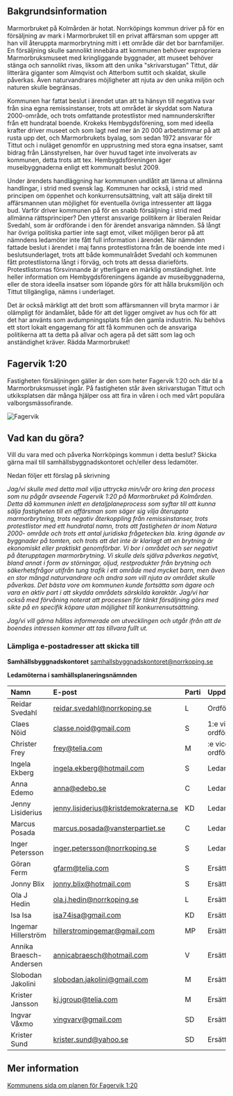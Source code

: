 ## Bakgrundsinformation
Marmorbruket på Kolmården är hotat. Norrköpings kommun driver på för en försäljning
av mark i Marmorbruket till en privat affärsman som uppger att han vill återuppta
marmorbrytning mitt i ett område där det bor barnfamiljer. En försäljning skulle sannolikt
innebära att kommunen behöver expropriera Marmorbruksmuseet med kringliggande
byggnader, att museet behöver stänga och sannolikt rivas, liksom att den unika
&quot;skrivarstugan&quot; Tittut, där litterära giganter som Almqvist och Atterbom suttit och skaldat,
skulle påverkas. Även naturvandrares möjligheter att njuta av den unika miljön och
naturen skulle begränsas.

Kommunen har fattat beslut i ärendet utan att ta hänsyn till negativa svar från sina egna
remissinstanser, trots att området är skyddat som Natura 2000-område, och trots
omfattande protestlistor med namnunderskrifter från ett hundratal boende. Krokeks
Hembygdsförening, som med ideella krafter driver museet och som lagt ned mer än 20
000 arbetstimmar på att rusta upp det, och Marmorbrukets byalag, som sedan 1972
ansvarar för Tittut och i nuläget genomför en upprustning med stora egna insatser, samt
bidrag från Länsstyrelsen, har över huvud taget inte involverats av kommunen, detta
trots att tex. Hembygdsföreningen äger museibyggnaderna enligt ett kommunalt beslut
2009.

Under ärendets handläggning har kommunen undlåtit att lämna ut allmänna handlingar, i
strid med svensk lag. Kommunen har också, i strid med principen om öppenhet och
konkurrensutsättning, valt att sälja direkt till affärsmannen utan möjlighet för eventuella
övriga intressenter att lägga bud. Varför driver kommunen på för en snabb försäljning i
strid med allmänna rättsprinciper? Den ytterst ansvarige politikern är liberalen Reidar
Svedahl, som är ordförande i den för ärendet ansvariga nämnden. Så långt har övriga
politiska partier inte sagt emot, vilket möjligen beror på att nämndens ledamöter inte fått
full information i ärendet. När nämnden fattade beslut i ärendet i maj fanns protestlistorna
från de boende inte med i beslutsunderlaget, trots att både kommunalrådet Svedahl och
kommunen fått protestlistorna långt i förväg, och trots att dessa diarieförts.
Protestlistornas försvinnande är ytterligare en märklig omständighet. Inte heller
information om Hembygdsföreningens ägande av museibyggnaderna, eller de stora
ideella insatser som löpande görs för att hålla bruksmiljön och Tittut tillgängliga, nämns i
underlaget.

Det är också märkligt att det brott som affärsmannen vill bryta marmor i är olämpligt för
ändamålet, både för att det ligger omgivet av hus och för att det har använts som
avdumpningsplats från den gamla industrin. Nu behövs ett stort lokalt engagemang för
att få kommunen och de ansvariga politikerna att ta detta på allvar och agera på det sätt
som lag och anständighet kräver. Rädda Marmorbruket!

## Fagervik 1:20
Fastigheten försäljningen gäller är den som heter Fagervik 1:20 och där bl a Marmorbruksmusset ingår. På fastigheten står även skrivarstugan Tittut och utkiksplatsen där många hjälper oss att fira in våren i och med vårt populära valborgsmässofirande.

![Fagervik](/assets/img/Fagervik-1-20.png)

## Vad kan du göra?
Vill du vara med och påverka Norrköpings kommun i detta beslut? Skicka gärna mail till samhällsbyggnadskontoret och/eller dess ledamöter.

Nedan följer ett förslag på skrivning

_Jag/vi skulle med detta mail vilja uttrycka min/vår oro kring den process som nu pågår
avseende Fagervik 1:20 på Marmorbruket på Kolmården. Detta då kommunen inlett en
detaljplaneprocess som syftar till att kunna sälja fastigheten till en affärsman som säger
sig vilja återuppta marmorbrytning, trots negativ återkoppling från remissinstanser, trots
protestlistor med ett hundratal namn, trots att fastigheten är inom Natura 2000- område
och trots ett antal juridiska frågetecken bla. kring ägande av byggnader på tomten, och
trots att det inte är klarlagt att en brytning är ekonomiskt eller praktiskt genomförbar._
_Vi bor i området och ser negativt på återupptagen marmorbrytning. Vi skulle dels själva
påverkas negativt, bland annat i form av störningar, oljud, restprodukter från brytning och
säkerhetsfrågor utifrån tung trafik i ett område med mycket barn, men även en stor
mängd naturvandrare och andra som vill njuta av området skulle påverkas. Det bästa
vore om kommunen kunde fortsätta som ägare och vara en aktiv part i att skydda
områdets särskilda karaktär. Jag/vi har också med förvåning noterat att processen för
tänkt försäljning görs med sikte på en specifik köpare utan möjlighet till
konkurrensutsättning._

_Jag/vi vill gärna hållas informerade om utvecklingen och utgår ifrån att de boendes
intressen kommer att tas tillvara fullt ut._

### Lämpliga e-postadresser att skicka till
**Samhällsbyggnadskontoret**
samhallsbyggnadskontoret@norrkoping.se

**Ledamöterna i samhällsplaneringsnämnden**

| Namn | E-post | Parti | Uppdrag |
|:----|:---|:---|:---|
| Reidar Svedahl | [reidar.svedahl@norrkoping.se](mailto:reidar.svedahl@norrkoping.se) | L | Ordförande |
| Claes Nöid | [classe.noid@gmail.com](mailto:classe.noid@gmail.com) | S | 1:e vice ordförande |
| Christer Frey | [frey@telia.com](mailto:frey@telia.com) | M | :e vice ordförande |
| Ingela Ekberg | [ingela.ekberg@hotmail.com](mailto:ingela.ekberg@hotmail.com) | S | Ledamot |
| Anna Edemo | [anna@edebo.se](mailto:anna@edebo.se) | C | Ledamot |
| Jenny Lisiderius | [jenny.lisiderius@kristdemokraterna.se](mailto:jenny.lisiderius@kristdemokraterna.se) | KD | Ledamot |
| Marcus Posada | [marcus.posada@vansterpartiet.se](mailto:marcus.posada@vansterpartiet.se) | C | Ledamot |
| Inger Petersson | [inger.petersson@norrkoping.se](mailto:inger.petersson@norrkoping.se) | S | Ledamot |
| Göran Ferm | [gfarm@telia.com](mailto:gfarm@telia.com) | S | Ersättare |
| Jonny Blix | [jonny.blix@hotmail.com](mailto:jonny.blix@hotmail.com) | S | Ersättare |
| Ola J Hedin | [ola.j.hedin@norrkoping.se](mailto:ola.j.hedin@norrkoping.se) | L | Ersättare |
| Isa Isa | [isa74isa@gmail.com](mailto:isa74isa@gmail.com) | KD | Ersättare |
| Ingemar Hillerström | [hillerstromingemar@gmail.com](mailto:hillerstromingemar@gmail.com) | MP | Ersättare |
| Annika Braesch-Andersen | [annicabraesch@hotmail.com](mailto:annicabraesch@hotmail.com) | V | Ersättare |
| Slobodan Jakolini | [slobodan.jakolini@gmail.com](mailto:slobodan.jakolini@gmail.com) | M | Ersättare |
| Krister Jansson | [kj.jgroup@telia.com](mailto:kj.jgroup@telia.com) | M | Ersättare |
| Ingvar Våxmo | [vingvarv@gmail.com](mailto:vingvarv@gmail.com) | SD | Ersättare |
| Krister Sund | [krister.sund@yahoo.se](mailto:krister.sund@yahoo.se) | SD | Ersättare |

## Mer information
[Kommunens sida om planen för Fagervik 1:20](https://www.norrkoping.se/boende-trafik-och-miljo/planer-och-byggprojekt/detaljplaner/fagervik-120-kolmarden.html)

